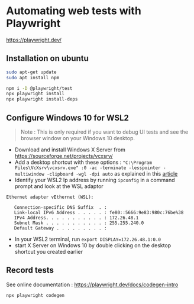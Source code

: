 # Automating web tests with Playwright

https://playwright.dev/

## Installation on ubuntu

```bash
sudo apt-get update
sudo apt install npm

npm i -D @playwright/test
npx playwright install
npx playwright install-deps
```

## Configure Windows 10 for WSL2
> Note : This is only required if you want to debug UI tests and see the browser window on your Windows 10 desktop.

- Download and install Windows X Server from https://sourceforge.net/projects/vcxsrv/
- Add a desktop shortcut with these options : `"C:\Program Files\VcXsrv\vcxsrv.exe" :0 -ac -terminate -lesspointer -multiwindow -clipboard -wgl -dpi auto` as explained in this [article](https://medium.com/javarevisited/using-wsl-2-with-x-server-linux-on-windows-a372263533c3)
- Identify your WSL2 Ip address by running `ipconfig` in a command prompt and look at the WSL adaptor

```
Ethernet adapter vEthernet (WSL):

   Connection-specific DNS Suffix  . :
   Link-local IPv6 Address . . . . . : fe80::5666:9e83:980c:76be%38
   IPv4 Address. . . . . . . . . . . : 172.26.48.1
   Subnet Mask . . . . . . . . . . . : 255.255.240.0
   Default Gateway . . . . . . . . . :
```
- In your WSL2 terminal, run `export DISPLAY=172.26.48.1:0.0`
- start X Server on Windows 10 by double clicking on the desktop shortcut you created earlier

## Record tests

See online documentation : https://playwright.dev/docs/codegen-intro

```bash
npx playwright codegen
```
